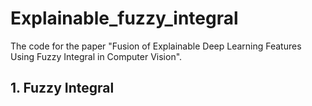 # Explainable_fuzzy_integral
The code for the paper "Fusion of Explainable Deep Learning Features Using Fuzzy Integral in Computer Vision".

## 1. Fuzzy Integral
